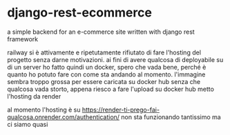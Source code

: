# django-rest-ecommerce
a simple backend for an e-commerce site written with django rest framework

railway si è attivamente e ripetutamente rifiutato di fare l'hosting del progetto senza darne motivazioni.
ai fini di avere qualcosa di deployabile su di un server ho fatto quindi un docker, spero che vada bene, perché è quanto ho potuto fare con come sta andando al momento.
l'immagine sembra troppo grossa per essere caricata su docker hub senza che qualcosa vada storto, appena riesco a fare l'upload su docker hub metto l'hosting da render

al momento l'hosting è su https://render-ti-prego-fai-qualcosa.onrender.com/authentication/
non sta funzionando tantissimo ma ci siamo quasi


